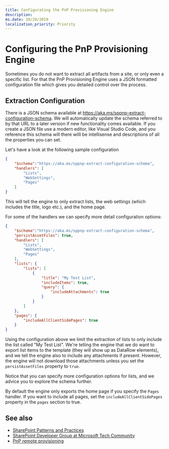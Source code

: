 ```yaml
---
title: Configurating the PnP Provisioning Engine
description: 
ms.date: 10/29/2019
localization_priority: Priority
---
```


# Configuring the PnP Provisioning Engine

Sometimes you do not want to extract all artifacts from a site, or only even a specific list. For that the PnP Provisioning Engine uses a JSON formatted configuration file which gives you detailed control over the process. 

## Extraction Configuration

There is a JSON schema available at https://aka.ms/sppnp-extract-configuration-schema. We will automatically update the schema referred to by that URL to a later version if new functionality comes available. 
If you create a JSON file use a modern editor, like Visual Studio Code, and you reference this schema will there willl be intellisense and descriptions of all the properties you can set.

Let's have a look at the following sample configuration

```json
{
    "$schema":"https://aka.ms/sppnp-extract-configuration-schema",
    "handlers": [
        "Lists",
        "WebSettings",
        "Pages"
    ]
}
```

This will tell the engine to only extract lists, the web settings (which includes the title, logo etc.), and the home page.

For some of the handlers we can specify more detail configuration options:

```json
{
    "$schema":"https://aka.ms/sppnp-extract-configuration-schema",
    "persistAssetFiles": true,
    "handlers": [
        "Lists",
        "WebSettings",
        "Pages"
    ],
    "lists": {
        "lists": [
            {
                "title": "My Test List",
                "includeItems": true,
                "query": {
                    "includeAttachments": true
                }
            }
        ]
    },
    "pages": {
        "includeAllClientSidePages": true
    }
}
```

Using the configuration above we limit the extraction of lists to only include the list called "My Test List". We're telling the engine that we do want to export list items to the template (they will show up as DataRow elements), and we tell the engine also to include any attachments if present. However, the engine will not download those attachments unless you set the ```persistAssetFiles``` property to ```true```.

Notice that you can specify more configuration options for lists, and we advice you to explore the schema further.

By default the engine only exports the home page if you specify the ```Pages``` handler. If you want to include all pages, set the ```includeAllClientSidePages``` property in the ```pages``` section to true.

## See also

- [SharePoint Patterns and Practices](https://github.com/SharePoint/PnP/)
- [SharePoint Developer Group at Microsoft Tech Community](https://techcommunity.microsoft.com/t5/SharePoint-Developer/bd-p/SharePointDev) 
- [PnP remote provisioning](pnp-remote-provisioning.md)